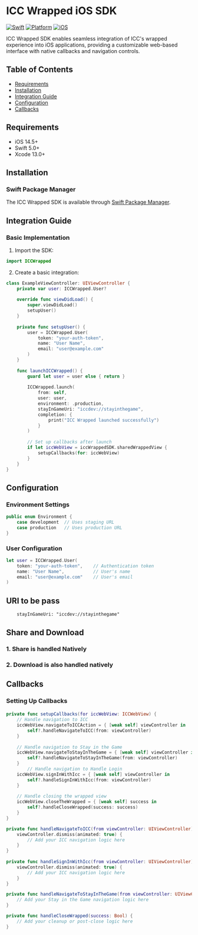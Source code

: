 # ICC Wrapped iOS SDK

[![Swift](https://img.shields.io/badge/Swift-5.0+-orange.svg)](https://swift.org)
[![Platform](https://img.shields.io/badge/Platforms-iOS-green.svg)](https://www.apple.com/ios/)
[![iOS](https://img.shields.io/badge/iOS-13.0+-blue.svg)](https://www.apple.com/ios/)

ICC Wrapped SDK enables seamless integration of ICC's wrapped experience into iOS applications, providing a customizable web-based interface with native callbacks and navigation controls.

## Table of Contents
- [Requirements](#requirements)
- [Installation](#installation)
- [Integration Guide](#integration-guide)
- [Configuration](#configuration)
- [Callbacks](#callbacks)

## Requirements

- iOS 14.5+
- Swift 5.0+
- Xcode 13.0+

## Installation

### Swift Package Manager

The ICC Wrapped SDK is available through [Swift Package Manager](https://github.com/Luna-Exchange/icc-wrapped-ios.git).

## Integration Guide

### Basic Implementation

1. Import the SDK:

```swift
import ICCWrapped
```

2. Create a basic integration:

```swift
class ExampleViewController: UIViewController {
    private var user: ICCWrapped.User?
    
    override func viewDidLoad() {
        super.viewDidLoad()
        setupUser()
    }
    
    private func setupUser() {
        user = ICCWrapped.User(
            token: "your-auth-token",
            name: "User Name",
            email: "user@example.com"
        )
    }
    
    func launchICCWrapped() {
        guard let user = user else { return }
        
        ICCWrapped.launch(
            from: self,
            user: user,
            environment: .production,
            stayInGameUri: "iccdev://stayinthegame",
            completion: {
                print("ICC Wrapped launched successfully")
            }
        )
        
        // Set up callbacks after launch
        if let iccWebView = iccWrappedSDK.sharedWrappedView {
            setupCallbacks(for: iccWebView)
        }
    }
}
```

## Configuration

### Environment Settings

```swift
public enum Environment {
    case development  // Uses staging URL
    case production   // Uses production URL
}
```

### User Configuration

```swift
let user = ICCWrapped.User(
    token: "your-auth-token",    // Authentication token
    name: "User Name",           // User's name
    email: "user@example.com"    // User's email
)
```
## URI to be pass
```
    stayInGameUri: "iccdev://stayinthegame"
```

## Share and Download

### 1. Share is handled Natively
### 2. Download is also handled natively


## Callbacks

### Setting Up Callbacks
####

```swift
private func setupCallbacks(for iccWebView: ICCWebView) {
    // Handle navigation to ICC
    iccWebView.navigateToICCAction = { [weak self] viewController in
        self?.handleNavigateToICC(from: viewController)
    }
    
    // Handle navigation to Stay in the Game
    iccWebView.navigateToStayInTheGame = { [weak self] viewController in
        self?.handleNavigateToStayInTheGame(from: viewController)
    }
        // Handle navigation to Handle Login
    iccWebView.signInWithIcc = { [weak self] viewController in
        self?.handleSignInWithIcc(from: viewController)
    }
    
    // Handle closing the wrapped view
    iccWebView.closeTheWrapped = { [weak self] success in
        self?.handleCloseWrapped(success: success)
    }
}

private func handleNavigateToICC(from viewController: UIViewController) {
    viewController.dismiss(animated: true) {
        // Add your ICC navigation logic here
    }
}
    
private func handleSignInWithIcc(from viewController: UIViewController) {
    viewController.dismiss(animated: true) {
        // Add your ICC navigation logic here
    }
}

private func handleNavigateToStayInTheGame(from viewController: UIViewController) {
    // Add your Stay in the Game navigation logic here
}

private func handleCloseWrapped(success: Bool) {
    // Add your cleanup or post-close logic here
}
```
